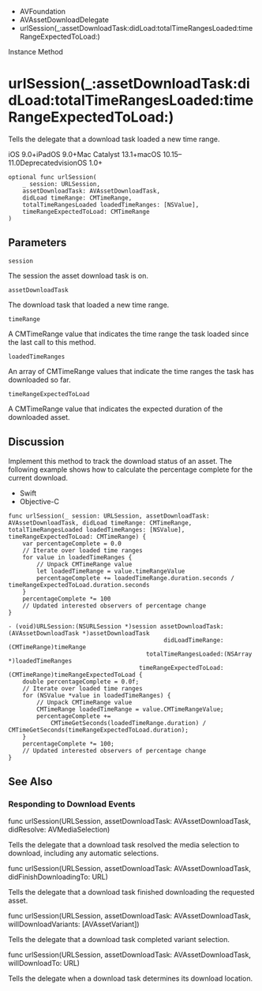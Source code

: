 

- AVFoundation
- AVAssetDownloadDelegate
-  urlSession(\_:assetDownloadTask:didLoad:totalTimeRangesLoaded:timeRangeExpectedToLoad:) 

Instance Method

# urlSession(\_:assetDownloadTask:didLoad:totalTimeRangesLoaded:timeRangeExpectedToLoad:)

Tells the delegate that a download task loaded a new time range.

iOS 9.0+iPadOS 9.0+Mac Catalyst 13.1+macOS 10.15–11.0DeprecatedvisionOS 1.0+

``` source
optional func urlSession(
    _ session: URLSession,
    assetDownloadTask: AVAssetDownloadTask,
    didLoad timeRange: CMTimeRange,
    totalTimeRangesLoaded loadedTimeRanges: [NSValue],
    timeRangeExpectedToLoad: CMTimeRange
)
```

## Parameters 

`session`  

The session the asset download task is on.

`assetDownloadTask`  

The download task that loaded a new time range.

`timeRange`  

A CMTimeRange value that indicates the time range the task loaded since the last call to this method.

`loadedTimeRanges`  

An array of CMTimeRange values that indicate the time ranges the task has downloaded so far.

`timeRangeExpectedToLoad`  

A CMTimeRange value that indicates the expected duration of the downloaded asset.

## Discussion

Implement this method to track the download status of an asset. The following example shows how to calculate the percentage complete for the current download.

- Swift
- Objective-C

```
func urlSession(_ session: URLSession, assetDownloadTask: AVAssetDownloadTask, didLoad timeRange: CMTimeRange, totalTimeRangesLoaded loadedTimeRanges: [NSValue], timeRangeExpectedToLoad: CMTimeRange) {
    var percentageComplete = 0.0
    // Iterate over loaded time ranges
    for value in loadedTimeRanges {
        // Unpack CMTimeRange value
        let loadedTimeRange = value.timeRangeValue
        percentageComplete += loadedTimeRange.duration.seconds / timeRangeExpectedToLoad.duration.seconds
    }
    percentageComplete *= 100
    // Updated interested observers of percentage change
}
```

```
- (void)URLSession:(NSURLSession *)session assetDownloadTask:(AVAssetDownloadTask *)assetDownloadTask
                                            didLoadTimeRange:(CMTimeRange)timeRange
                                       totalTimeRangesLoaded:(NSArray *)loadedTimeRanges
                                     timeRangeExpectedToLoad:(CMTimeRange)timeRangeExpectedToLoad {
    double percentageComplete = 0.0f;
    // Iterate over loaded time ranges
    for (NSValue *value in loadedTimeRanges) {
        // Unpack CMTimeRange value
        CMTimeRange loadedTimeRange = value.CMTimeRangeValue;
        percentageComplete +=
            CMTimeGetSeconds(loadedTimeRange.duration) / CMTimeGetSeconds(timeRangeExpectedToLoad.duration);
    }
    percentageComplete *= 100;
    // Updated interested observers of percentage change
}
```

## See Also

### Responding to Download Events

func urlSession(URLSession, assetDownloadTask: AVAssetDownloadTask, didResolve: AVMediaSelection)

Tells the delegate that a download task resolved the media selection to download, including any automatic selections.

func urlSession(URLSession, assetDownloadTask: AVAssetDownloadTask, didFinishDownloadingTo: URL)

Tells the delegate that a download task finished downloading the requested asset.

func urlSession(URLSession, assetDownloadTask: AVAssetDownloadTask, willDownloadVariants: [AVAssetVariant])

Tells the delegate that a download task completed variant selection.

func urlSession(URLSession, assetDownloadTask: AVAssetDownloadTask, willDownloadTo: URL)

Tells the delegate when a download task determines its download location.

